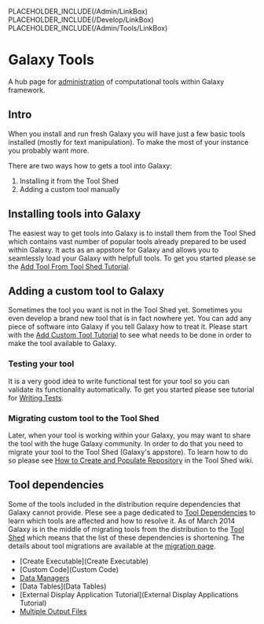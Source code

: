 PLACEHOLDER_INCLUDE(/Admin/LinkBox)
PLACEHOLDER_INCLUDE(/Develop/LinkBox)
PLACEHOLDER_INCLUDE(/Admin/Tools/LinkBox)
# Galaxy Tools
A hub page for [administration](/Admin) of computational tools within Galaxy framework.

## Intro
When you install and run fresh Galaxy you will have just a few basic tools installed (mostly for text manipulation). To make the most of your instance you probably want more. 

There are two ways how to gets a tool into Galaxy:
1. Installing it from the Tool Shed
2. Adding a custom tool manually

## Installing tools into Galaxy
The easiest way to get tools into Galaxy is to install them from the Tool Shed which contains vast number of popular tools already prepared to be used within Galaxy. It acts as an appstore for Galaxy and allows you to seamlessly load your Galaxy with helpfull tools. To get you started please se the  [Add Tool From Tool Shed Tutorial](AddToolFromToolShedTutorial).

## Adding a custom tool to Galaxy
Sometimes the tool you want is not in the Tool Shed yet. Sometimes you even develop a brand new tool that is in fact nowhere yet. You can add any piece of software into Galaxy if you tell Galaxy how to treat it.
Please start with the [Add Custom Tool Tutorial](AddToolTutorial) to see what needs to be done in order to make the tool available to Galaxy.

### Testing your tool
It is a very good idea to write functional test for your tool so you can validate its functionality automatically. To get you started please see tutorial for [Writing Tests](/Admin/Tools/WritingTests).

### Migrating custom tool to the Tool Shed
Later, when your tool is working within your Galaxy, you may want to share the tool with the huge Galaxy community. In order to do that you need to migrate your tool to the Tool Shed (Galaxy's appstore). To learn how to do so please see [How to Create and Populate Repository](/CreateAndPopulateARepository) in the Tool Shed wiki.

## Tool dependencies
Some of the tools included in the distribution require dependencies that Galaxy cannot provide. Plese see a page dedicated to [Tool Dependencies](ToolDependencies) to learn which tools are affected and how to resolve it. As of March 2014 Galaxy is in the middle of migrating tools from the distribution to the [Tool Shed](/ToolShed) which means that the list of these dependencies is shortening. The details about tool migrations are available at the [migration page](/ToolShed/MigratingToolsFromGalaxyDistribution).


* [Create Executable](Create Executable)
* [Custom Code](Custom Code)
* [Data Managers](DataManagers)
* [Data Tables](Data Tables)
* [External Display Application Tutorial](External Display Applications Tutorial)
* [Multiple Output Files](MultipleOutputFiles)
 
